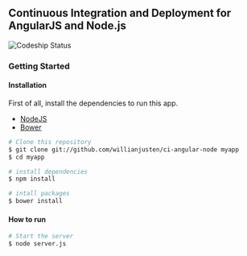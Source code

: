 ## Continuous Integration and Deployment for AngularJS and Node.js

![Codeship Status](https://codeship.com/projects/0491e570-8dbd-0133-a0fe-46b682e319b3/status?branch=master)

### Getting Started

#### Installation

First of all, install the dependencies to run this app.

- [NodeJS](http://nodejs.org/)
- [Bower](http://bower.io/)


```sh
# Clone this repository
$ git clone git://github.com/willianjusten/ci-angular-node myapp
$ cd myapp

# install dependencies
$ npm install

# intall packages
$ bower install
```

#### How to run

```sh
# Start the server
$ node server.js
```